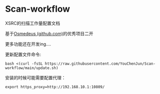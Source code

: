 # Scan-workflow
 XSRC的扫描工作量配置文档

基于[Osmedeus (github.com)](https://github.com/osmedeus)的优秀项目二开

更多功能还在开发ing....

更新配置文件命令:

```shell
bash <(curl -fsSL https://raw.githubusercontent.com/YouChenJun/Scan-workflow/main/update.sh)
```

安装的时候可能需要配置代理：

```
export https_proxy=http://192.168.10.1:10809/
```

